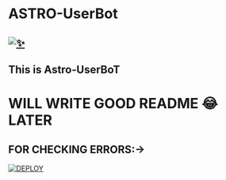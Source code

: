   # ASTRO-UserBot 
 ## [![✨](https://telegra.ph/file/108c39f8df108b9f0972a.jpg)](https://t.me/Astro_UserBot)
 
## This is Astro-UserBoT 

# WILL WRITE GOOD README 😂LATER
 ## FOR CHECKING ERRORS:->
[![DEPLOY](https://www.herokucdn.com/deploy/button.svg)](https://heroku.com/deploy?template=https://github.com/loverboyXD/Astro-UB)
